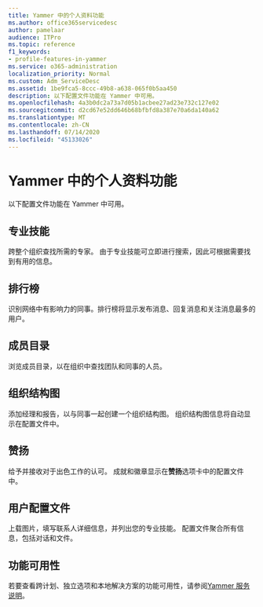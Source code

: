```yaml
---
title: Yammer 中的个人资料功能
ms.author: office365servicedesc
author: pamelaar
audience: ITPro
ms.topic: reference
f1_keywords:
- profile-features-in-yammer
ms.service: o365-administration
localization_priority: Normal
ms.custom: Adm_ServiceDesc
ms.assetid: 1be9fca5-8ccc-49b8-a638-065f0b5aa450
description: 以下配置文件功能在 Yammer 中可用。
ms.openlocfilehash: 4a3b0dc2a73a7d05b1acbee27ad23e732c127e02
ms.sourcegitcommit: d2cd67e52dd646b68bfbfd8a387e70a6da140a62
ms.translationtype: MT
ms.contentlocale: zh-CN
ms.lasthandoff: 07/14/2020
ms.locfileid: "45133026"
---
```

# <a name="profile-features-in-yammer"></a>Yammer 中的个人资料功能

以下配置文件功能在 Yammer 中可用。
 
## <a name="expertise"></a>专业技能

跨整个组织查找所需的专家。 由于专业技能可立即进行搜索，因此可根据需要找到有用的信息。

## <a name="leaderboards"></a>排行榜

识别网络中有影响力的同事。排行榜将显示发布消息、回复消息和关注消息最多的用户。

## <a name="member-directory"></a>成员目录

浏览成员目录，以在组织中查找团队和同事的人员。
  
## <a name="org-chart"></a>组织结构图

添加经理和报告，以与同事一起创建一个组织结构图。 组织结构图信息将自动显示在配置文件中。
  
## <a name="praise"></a>赞扬

给予并接收对于出色工作的认可。 成就和徽章显示在**赞扬**选项卡中的配置文件中。
 
## <a name="user-profiles"></a>用户配置文件

上载图片，填写联系人详细信息，并列出您的专业技能。 配置文件聚合所有信息，包括对话和文件。
  
## <a name="feature-availability"></a>功能可用性

若要查看跨计划、独立选项和本地解决方案的功能可用性，请参阅[Yammer 服务说明](yammer-service-description.md)。
  

